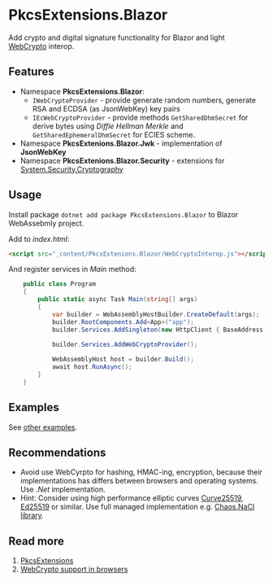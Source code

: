 # PkcsExtensions.Blazor
 Add crypto and digital signature functionality for Blazor and light [WebCrypto](https://developer.mozilla.org/en-US/docs/Web/API/Web_Crypto_API) interop.

 ## Features
 - Namespace **PkcsExtensions.Blazor**:
   - `IWebCryptoProvider` - provide generate random numbers, generate RSA and ECDSA (as JsonWebKey) key pairs
   - `IEcWebCryptoProvider` - provide methods `GetSharedDhmSecret` for derive bytes using _Diffie Hellman Merkle_ and `GetSharedEphemeralDhmSecret` for ECIES scheme.
- Namespace **PkcsExtenions.Blazor.Jwk** - implementation of __JsonWebKey__
- Namespace **PkcsExtenions.Blazor.Security** - extensions for [System.Security.Cryptography](https://docs.microsoft.com/en-us/dotnet/api/system.security.cryptography?view=netstandard-2.1)

## Usage
Install package `dotnet add package PkcsExtensions.Blazor` to Blazor WebAssebmly project.

Add to _index.html_:
```html
<script src="_content/PkcsExtenions.Blazor/WebCryptoInterop.js"></script>
```

And register services in _Main_ method:
```cs
    public class Program
    {
        public static async Task Main(string[] args)
        {
            var builder = WebAssemblyHostBuilder.CreateDefault(args);
            builder.RootComponents.Add<App>("app");
            builder.Services.AddSingleton(new HttpClient { BaseAddress = new Uri(builder.HostEnvironment.BaseAddress) });
            
            builder.Services.AddWebCryptoProvider();

            WebAssemblyHost host = builder.Build();
            await host.RunAsync();
        }
    }
```
## Examples

See [other examples](Examples/BlazorWebAssemblyExamples.md).

## Recommendations
- Avoid use WebCyrpto for hashing, HMAC-ing, encryption, because their implementations has differs between browsers and operating systems. Use _.Net_ implementation.
- Hint: Consider using high performance elliptic curves [Curve25519](https://en.wikipedia.org/wiki/Curve25519),
[Ed25519](https://en.wikipedia.org/wiki/EdDSA#Ed25519) or similar. Use full managed implementation e.g. [Chaos.NaCl library](https://github.com/CodesInChaos/Chaos.NaCl).

## Read more
1. [PkcsExtensions](https://github.com/harrison314/PkcsExtensions)
1. [WebCrypto support in browsers](https://diafygi.github.io/webcrypto-examples/)